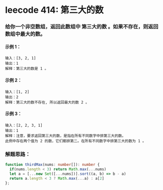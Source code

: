 # leecode 414: 第三大的数

### 给你一个非空数组，返回此数组中 第三大的数 。如果不存在，则返回数组中最大的数。

#### 示例 1：
```
输入：[3, 2, 1]
输出：1
解释：第三大的数是 1 。
```
#### 示例 2：
```
输入：[1, 2]
输出：2
解释：第三大的数不存在, 所以返回最大的数 2 。
```
#### 示例 3：
```
输入：[2, 2, 3, 1]
输出：1
解释：注意，要求返回第三大的数，是指在所有不同数字中排第三大的数。
此例中存在两个值为 2 的数，它们都排第二。在所有不同数字中排第三大的数为 1 。
```

### 解题思路：
```ts
function thirdMax(nums: number[]): number {
  if(nums.length < 3) return Math.max(...nums)
  let a = [...new Set([...nums])].sort((a, b) => b - a)
  return a.length < 3 ? Math.max(...a) : a[2]
};
```